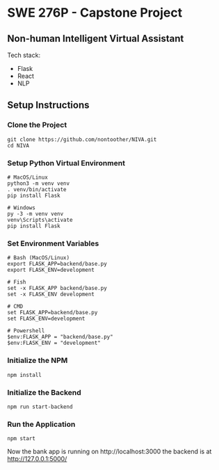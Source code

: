 # SWE 276P - Capstone Project
## Non-human Intelligent Virtual Assistant

Tech stack: 
- Flask
- React
- NLP

## Setup Instructions

### Clone the Project

```shell
git clone https://github.com/nontoother/NIVA.git
cd NIVA
```

### Setup Python Virtual Environment

```shell
# MacOS/Linux
python3 -m venv venv
. venv/bin/activate
pip install Flask

# Windows
py -3 -m venv venv
venv\Scripts\activate
pip install Flask
```

### Set Environment Variables

```shell
# Bash (MacOS/Linux)
export FLASK_APP=backend/base.py
export FLASK_ENV=development

# Fish
set -x FLASK_APP backend/base.py
set -x FLASK_ENV development

# CMD
set FLASK_APP=backend/base.py
set FLASK_ENV=development

# Powershell
$env:FLASK_APP = "backend/base.py"
$env:FLASK_ENV = "development"
```
### Initialize the NPM
```
npm install
```

### Initialize the Backend

```
npm run start-backend
```

### Run the Application

```
npm start
```

Now the bank app is running on http://localhost:3000
the backend is at http://127.0.0.1:5000/
